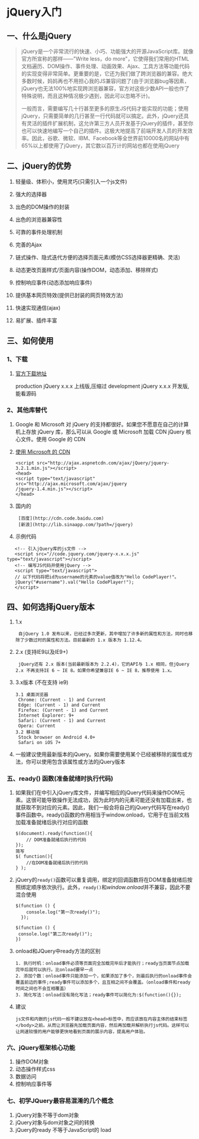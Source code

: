 # jQuery入门

## 一、什么是jQuery

> jQuery是一个非常流行的快速、小巧、功能强大的开源JavaScript库。就像官方所宣称的那样——"Write less，do more"，它使得我们常用的HTML文档遍历、DOM操作、事件处理、动画效果、Ajax、工具方法等功能代码的实现变得非常简单。更重要的是，它还为我们做了跨浏览器的兼容。绝大多数时候，妈妈再也不用担心我的JS兼容问题了(由于浏览器bug等因素，jQuery也无法100%地实现跨浏览器兼容，官方对这些少数API一般也作了特殊说明，而且这种情况极少遇到，因此可以忽略不计)。
>
> 一般而言，需要编写几十行甚至更多的原生JS代码才能实现的功能；使用jQuery，只需要简单的几行甚至一行代码就可以搞定。此外，jQuery还具有灵活的插件扩展机制，这允许第三方人员开发基于jQuery的插件，甚至你也可以快速地编写一个自己的插件。这极大地提高了前端开发人员的开发效率。因此，谷歌、微软、IBM、Facebook等全世界前10000名的网站中有65%以上都使用了jQuery，其它数以百万计的网站也都在使用jQuery

## 二、jQuery的优势

1. 轻量级、体积小，使用灵巧(只需引入一个js文件)
2. 强大的选择器
3. 出色的DOM操作的封装
4. 出色的浏览器兼容性
5. 可靠的事件处理机制
6. 完善的Ajax
7. 链式操作、隐式迭代方便的选择页面元素(模仿CSS选择器更精确、灵活)


1. 动态更改页面样式/页面内容(操作DOM，动态添加、移除样式)
2. 控制响应事件(动态添加响应事件)
3. 提供基本网页特效(提供已封装的网页特效方法)
4. 快速实现通信(ajax)
5. 易扩展、插件丰富

## 三、如何使用

### 1、下载

1. [官方下载地址](http://jquery.com/download/)

   production jQuery x.x.x 上线版,压缩过
   development jQuery x.x.x 开发版,能看源码

### 2、其他库替代

1. Google 和 Microsoft 对 jQuery 的支持都很好。如果您不愿意在自己的计算机上存放 jQuery 库，那么可以从 Google 或 Microsoft 加载 CDN jQuery 核心文件。使用 Google 的 CDN

2. [使用 Microsoft 的 CDN](https://docs.microsoft.com/en-us/aspnet/ajax/cdn/overview#jQuery_Releases_on_the_CDN_0)

   ```
   <script src="http://ajax.aspnetcdn.com/ajax/jQuery/jquery-3.2.1.min.js"></script>
   <head>
   <script type="text/javascript" src="http://ajax.microsoft.com/ajax/jquery
   /jquery-1.4.min.js"></script>
   </head>
   ```

3. 国内的

   ```
    [百度](http://cdn.code.baidu.com)
    [新浪](http://lib.sinaapp.com/?path=/jquery)
   ```

4.  示例代码

   ```
      <!-- 引入jQuery库的js文件 -->
      <script src="//code.jquery.com/jquery-x.x.x.js" type="text/javascript"></script>
      <!-- 编写JS代码并使用jQuery -->
      <script type="text/javascript">
      // 以下代码将把id为username的元素的value值改为"Hello CodePlayer!"。
      jQuery("#username").val("Hello CodePlayer!");
      </script>
   ```

## 四、如何选择jQuery版本

1. 1.x

   ```
   	自jQuery 1.0 发布以来，已经过多次更新，其中增加了许多新的属性和方法，同时也移除了少数过时的属性和方法。目前最新的 1.x 版本为 1.12.4。
   ```

2. 2.x (支持IE9以及IE9+)

   ```
   	jQuery还有 2.x 版本(当前最新版本为 2.2.4)，它的API与 1.x 相同，但jQuery 2.x 不再支持IE 6 ~ IE 8。如果你希望兼容IE 6 ~ IE 8，推荐使用 1.x。
   ```

3. 3.x版本  (不在支持 ie9)

   ```
   3.1 桌面浏览器
   	Chrome: (Current - 1) and Current
   	Edge: (Current - 1) and Current
   	Firefox: (Current - 1) and Current
   	Internet Explorer: 9+
   	Safari: (Current - 1) and Current
   	Opera: Current
   3.2 移动端
   	Stock browser on Android 4.0+
   	Safari on iOS 7+
   ```

4. 一般建议使用最新版本的jQuery。如果你需要使用某个已经被移除的属性或方法，你可以使用包含该属性或方法的jQuery版本

### 五、ready() 函数(准备就绪时执行代码)

1. 如果我们在<head>中引入jQuery库文件，并编写相应的jQuery代码来操作DOM元素。这很可能导致操作无法成功，因为此时<body>内的元素可能还没有加载出来，也就获取不到对应的元素。因此，我们一般会将自己的jQuery代码写在ready()事件函数中。ready()函数的作用相当于window.onload，它用于在当前文档加载准备就绪后执行对应的函数

   ```
   $(document).ready(function(){
       // DOM准备就绪后执行的代码
   });
   简写
   $( function(){
       //在DOM准备就绪后执行的代码
   } );
   ```

2. jQuery的`ready()`函数可以重复调用，绑定的回调函数将在DOM准备就绪后按照绑定顺序依次执行。此外，`ready()`和*window.onload*并不兼容，因此不要混合使用

   ```
   $(function () {
       console.log("第一次ready()");
     });
     
   $(function () {
   	console.log("第二次ready()");
   })
   ```

3. onload和JQuery中ready方法的区别

   ```
   1. 执行时机：onload事件必须等页面完全加载完毕后才能执行；ready当页面节点加载完毕后就可以执行。比onload要早一点
   2. 添加个数：onload事件只能添加一个，如果添加了多个，则最后执行的onload事件会覆盖前边的事件;ready事件可以添加多个，且互相之间不会覆盖。（onload事件和ready时间之间也不会互相覆盖）
   3. 简化写法：onload没有简化写法；ready事件可以简化为:$(function(){});
   ```

4. 建议

   ```
   js文件和内嵌的js代码一般不建议放在<head>标签中，而应该放在内容主体的结束标签</body>之前。从而让浏览器先加载页面内容，然后再加载并解析执行js代码。这样可以让网速较慢的用户能够更快地看到页面的展示内容，提高用户体验。
   ```

### 六、jQuery框架核心功能

1. 操作DOM对象
2. 动态操作样式css
3. 数据访问
4. 控制响应事件等

### 七、初学JQuery最容易混淆的几个概念

1. jQuery对象不等于dom对象
2. jQuery对象与dom对象之间的转换
3. jQuery的ready 不等于JavaScript的 load